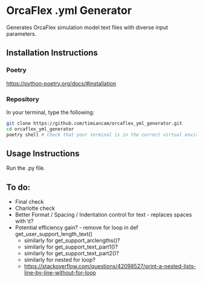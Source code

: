 # OrcaFlex .yml Generator

Generates OrcaFlex simulation model text files with diverse input parameters.

## Installation Instructions

### Poetry

https://python-poetry.org/docs/#installation

### Repository
In your terminal, type the following:

```sh
git clone https://github.com/timiancam/orcaflex_yml_generator.git
cd orcaflex_yml_generator
poetry shell # Check that your terminal is in the correct virtual environment
```

## Usage Instructions

Run the .py file.

## To do:

* Final check
* Charlotte check
* Better Format / Spacing / Indentation control for text - replaces spaces with \t?
* Potential efficiency gain? - remove for loop in def get_user_support_length_text()
  * similarly for get_support_arclengths()?
  * similarly for get_support_text_part1()?
  * similarly for get_support_text_part2()?
  * similarly for nested for loop?
  * https://stackoverflow.com/questions/42098527/print-a-nested-lists-line-by-line-without-for-loop
